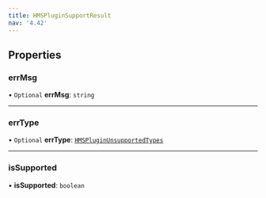 ```yaml
---
title: HMSPluginSupportResult
nav: '4.42'
---
```


## Properties

### errMsg

• `Optional` **errMsg**: `string`

---

### errType

• `Optional` **errType**: [`HMSPluginUnsupportedTypes`](/api-reference/javascript/v2/enums/HMSPluginUnsupportedTypes)

---

### isSupported

• **isSupported**: `boolean`
